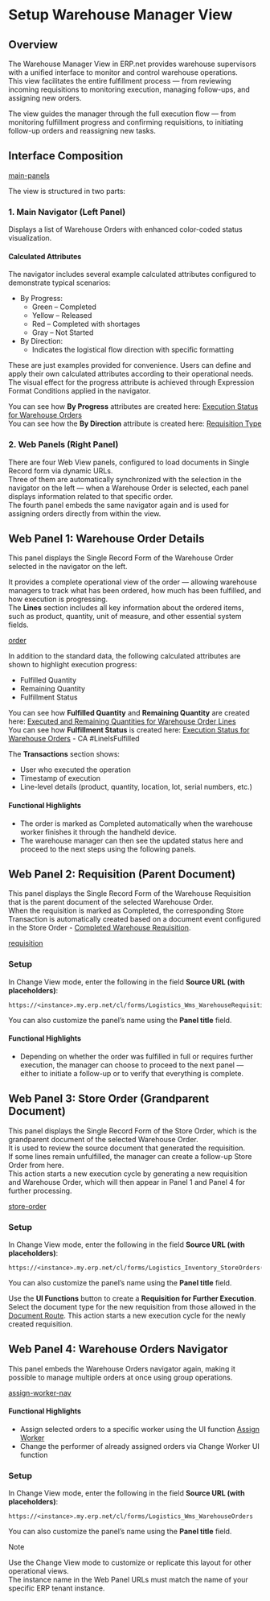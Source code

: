 # Setup Warehouse Manager View

## Overview

The Warehouse Manager View in ERP.net provides warehouse supervisors with a unified interface to monitor and control warehouse operations.  
This view facilitates the entire fulfillment process — from reviewing incoming requisitions to monitoring execution, managing follow-ups, and assigning new orders.

The view guides the manager through the full execution flow — from monitoring fulfillment progress and confirming requisitions, to initiating follow-up orders and reassigning new tasks.

## Interface Composition

[main-panels](main-panels.png)

The view is structured in two parts:

### 1. Main Navigator (Left Panel)

Displays a list of Warehouse Orders with enhanced color-coded status visualization.

#### Calculated Attributes

The navigator includes several example calculated attributes configured to demonstrate typical scenarios:

- By Progress:
  - Green – Completed
  - Yellow – Released
  - Red – Completed with shortages
  - Gray – Not Started
- By Direction:
  - Indicates the logistical flow direction with specific formatting

These are just examples provided for convenience. Users can define and apply their own calculated attributes according to their operational needs.
The visual effect for the progress attribute is achieved through Expression Format Conditions applied in the navigator.

You can see how **By Progress** attributes are created here: [Execution Status for Warehouse Orders](../../../../advanced/calculated-attributes/examples/execution-status-for-warehouse-orders.md)  
You can see how the **By Direction** attribute is created here: [Requisition Type](../../../../advanced/calculated-attributes/examples/requisition-type.md)

### 2. Web Panels (Right Panel)

There are four Web View panels, configured to load documents in Single Record form via dynamic URLs.  
Three of them are automatically synchronized with the selection in the navigator on the left — when a Warehouse Order is selected, each panel displays information related to that specific order.  
The fourth panel embeds the same navigator again and is used for assigning orders directly from within the view.

## Web Panel 1: Warehouse Order Details

This panel displays the Single Record Form of the Warehouse Order selected in the navigator on the left.

It provides a complete operational view of the order — allowing warehouse managers to track what has been ordered, how much has been fulfilled, and how execution is progressing.  
The **Lines** section includes all key information about the ordered items, such as product, quantity, unit of measure, and other essential system fields.

[order](order.png)

In addition to the standard data, the following calculated attributes are shown to highlight execution progress:

- Fulfilled Quantity  
- Remaining Quantity  
- Fulfillment Status  

You can see how **Fulfilled Quantity** and **Remaining Quantity** are created here: [Executed and Remaining Quantities for Warehouse Order Lines](../../../../advanced/calculated-attributes/examples/executed-and-remaining-quantities-for-warehouse-order-lines.md)  
You can see how **Fulfillment Status** is created here: [Execution Status for Warehouse Orders](../../../../advanced/calculated-attributes/examples/execution-status-for-warehouse-orders.md) -  CA #LineIsFulfilled

The **Transactions** section shows:

- User who executed the operation  
- Timestamp of execution  
- Line-level details (product, quantity, location, lot, serial numbers, etc.)

#### Functional Highlights

- The order is marked as Completed automatically when the warehouse worker finishes it through the handheld device.  
- The warehouse manager can then see the updated status here and proceed to the next steps using the following panels.

## Web Panel 2: Requisition (Parent Document)

This panel displays the Single Record Form of the Warehouse Requisition that is the parent document of the selected Warehouse Order.  
When the requisition is marked as Completed, the corresponding Store Transaction is automatically created based on a document event configured in the Store Order - [Completed Warehouse Requisition](document-flow.md). 

[requisition](requisition.png)

### Setup

In Change View mode, enter the following in the field **Source URL (with placeholders)**:
```
https://<instance>.my.erp.net/cl/forms/Logistics_Wms_WarehouseRequisitions({Parent.Id})
```
You can also customize the panel’s name using the **Panel title** field.

#### Functional Highlights

- Depending on whether the order was fulfilled in full or requires further execution, the manager can choose to proceed to the next panel — either to initiate a follow-up or to verify that everything is complete.

## Web Panel 3: Store Order (Grandparent Document)

This panel displays the Single Record Form of the Store Order, which is the grandparent document of the selected Warehouse Order.  
It is used to review the source document that generated the requisition.  
If some lines remain unfulfilled, the manager can create a follow-up Store Order from here.  
This action starts a new execution cycle by generating a new requisition and Warehouse Order, which will then appear in Panel 1 and Panel 4 for further processing.

[store-order](store-order.png)

### Setup

In Change View mode, enter the following in the field **Source URL (with placeholders)**:
```
https://<instance>.my.erp.net/cl/forms/Logistics_Inventory_StoreOrders({Parent.Parent.Id})
```
You can also customize the panel’s name using the **Panel title** field.

Use the **UI Functions** button to create a **Requisition for Further Execution**.  
Select the document type for the new requisition from those allowed in the [Document Route](document-flow.md).
This action starts a new execution cycle for the newly created requisition.

## Web Panel 4: Warehouse Orders Navigator

This panel embeds the Warehouse Orders navigator again, making it possible to manage multiple orders at once using group operations.

[assign-worker-nav](assign-worker-nav.png)

#### Functional Highlights

- Assign selected orders to a specific worker using the UI function [Assign Worker](assign-worker.md#)
- Change the performer of already assigned orders via Change Worker UI function

### Setup

In Change View mode, enter the following in the field **Source URL (with placeholders)**:
```
https://<instance>.my.erp.net/cl/forms/Logistics_Wms_WarehouseOrders
```
You can also customize the panel’s name using the **Panel title** field.

> [!NOTE]  
> Use the Change View mode to customize or replicate this layout for other operational views.  
> The instance name in the Web Panel URLs must match the name of your specific ERP tenant instance.
